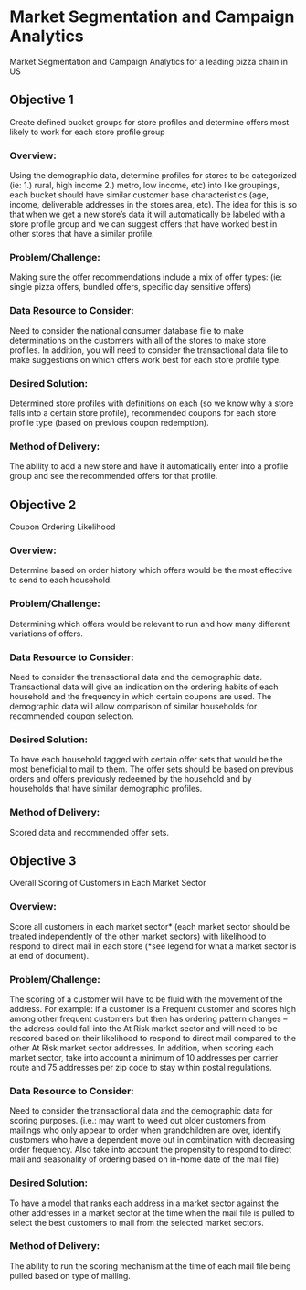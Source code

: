 # Market Segmentation and Campaign Analytics
Market Segmentation and Campaign Analytics for a leading pizza chain in US
## Objective 1
Create defined bucket groups for store profiles and determine offers most likely to work for each store profile group

### Overview:
Using the demographic data, determine profiles for stores to be categorized (ie: 1.) rural, high income 2.) metro, low income, etc) into like groupings, each bucket should have similar customer base characteristics (age, income, deliverable addresses in the stores area, etc). The idea for this is so that when we get a new store’s data it will automatically be labeled with a store profile group and we can suggest offers that have worked best in other stores that have a similar profile.

### Problem/Challenge:
Making sure the offer recommendations include a mix of offer types: (ie: single pizza offers, bundled offers, specific day sensitive offers)

### Data Resource to Consider:
Need to consider the national consumer database file to make determinations on the customers with all of the stores to make store profiles. In addition, you will need to consider the transactional data file to make suggestions on which offers work best for each store profile type.

### Desired Solution:
Determined store profiles with definitions on each (so we know why a store falls into a certain store profile), recommended coupons for each store profile type (based on previous coupon redemption).

### Method of Delivery:
The ability to add a new store and have it automatically enter into a profile group and see the recommended offers for that profile.

## Objective 2
Coupon Ordering Likelihood

### Overview:
Determine based on order history which offers would be the most effective to send to each household.

### Problem/Challenge:
Determining which offers would be relevant to run and how many different variations of offers.

### Data Resource to Consider:
Need to consider the transactional data and the demographic data. Transactional data will give an indication on the ordering habits of each household and the frequency in which certain coupons are used. The demographic data will allow comparison of similar households for recommended coupon selection.

### Desired Solution:
To have each household tagged with certain offer sets that would be the most beneficial to mail to them. The offer sets should be based on previous orders and offers previously redeemed by the household and by households that have similar demographic profiles.

### Method of Delivery:
Scored data and recommended offer sets.

## Objective 3
Overall Scoring of Customers in Each Market Sector

### Overview:
Score all customers in each market sector* (each market sector should be treated independently of the other market sectors) with likelihood to respond to direct mail in each store (*see legend for what a market sector is at end of document).

### Problem/Challenge:
The scoring of a customer will have to be fluid with the movement of the address. For example: if a customer is a Frequent customer and scores high among other frequent customers but then has ordering pattern changes – the address could fall into the At Risk market sector and will need to be rescored based on their likelihood to respond to direct mail compared to the other At Risk market sector addresses. In addition, when scoring each market sector, take into account a minimum of 10 addresses per carrier route and 75 addresses per zip code to stay within postal regulations.

### Data Resource to Consider:
Need to consider the transactional data and the demographic data for scoring purposes. (i.e.: may want to weed out older customers from mailings who only appear to order when grandchildren are over, identify customers who have a dependent move out in combination with decreasing order frequency. Also take into account the propensity to respond to direct mail and seasonality of ordering based on in-home date of the mail file)

### Desired Solution:
To have a model that ranks each address in a market sector against the other addresses in a market sector at the time when the mail file is pulled to select the best customers to mail from the selected market sectors.

### Method of Delivery:
The ability to run the scoring mechanism at the time of each mail file being pulled based on type of mailing.
